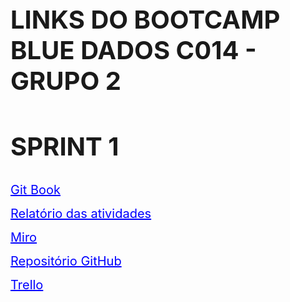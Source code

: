 <h1 style="font-size:40px">LINKS DO BOOTCAMP BLUE DADOS C014 - GRUPO 2</h1>
<h2 style="font-size:40px">SPRINT 1</h2>
    <p><a href = 'https://blueedtech.gitbook.io/modulo-6-dados-bootcamp/' target="_blank" style = 'color:blue;font-size: 20px;'>Git Book</a></p>
    <p><a href = 'https://www.canva.com/design/DAFMDCUcmpI/sKbNA5FPILA2NlWBAOuqsQ/edit?utm_content=DAFMDCUcmpI&utm_campaign=designshare&utm_medium=link2&utm_source=sharebutton' target="_blank" style = 'color:blue;font-size: 20px;'>Relatório das atividades</a></p>
    <p><a href = 'https://miro.com/welcomeonboard/OGZZT1FyMEt4SnhqTXNRdEpGU3FTM3JmdVJJMmt5M0VqMHg4U3FSbGZoRmdkWEl0cEtXV2c2SzlGTEROUmFYZXwzNDU4NzY0NTMyNzM1MzE3NzU3?share_link_id=589378617910' target="_blank" style = 'color:blue;font-size: 20px;'>Miro</a></p>
    <p><a href = 'https://github.com/AugustoCRX/bootcamp_blue' target="_blank" style = 'color:blue;font-size: 20px;'>Repositório GitHub</a></p>
    <p><a href = 'https://trello.com/invite/b/PIdIMdRK/91eb4604080c2a3d6a00edf16c4ef52a/kanban-bootcamp' target="_blank" style = 'color:blue;font-size: 20px;'>Trello</a></p>
